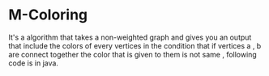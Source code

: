 # M-Coloring
It's a algorithm that takes a non-weighted graph and gives you an output that include the colors of every vertices in the condition that if vertices a , b are connect together the color that is given to them is not same , following code is in java.
